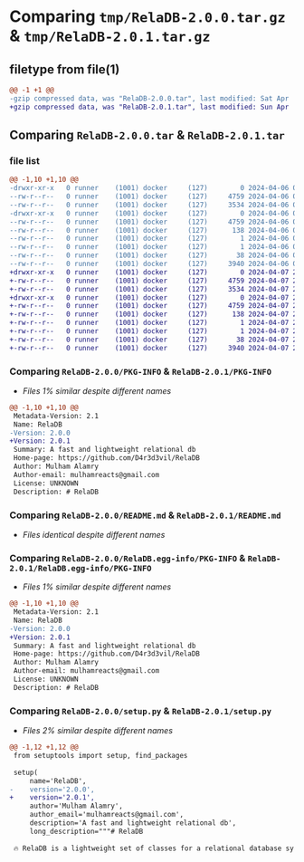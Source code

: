 # Comparing `tmp/RelaDB-2.0.0.tar.gz` & `tmp/RelaDB-2.0.1.tar.gz`

## filetype from file(1)

```diff
@@ -1 +1 @@
-gzip compressed data, was "RelaDB-2.0.0.tar", last modified: Sat Apr  6 03:35:26 2024, max compression
+gzip compressed data, was "RelaDB-2.0.1.tar", last modified: Sun Apr  7 20:41:06 2024, max compression
```

## Comparing `RelaDB-2.0.0.tar` & `RelaDB-2.0.1.tar`

### file list

```diff
@@ -1,10 +1,10 @@
-drwxr-xr-x   0 runner    (1001) docker     (127)        0 2024-04-06 03:35:26.320013 RelaDB-2.0.0/
--rw-r--r--   0 runner    (1001) docker     (127)     4759 2024-04-06 03:35:26.320013 RelaDB-2.0.0/PKG-INFO
--rw-r--r--   0 runner    (1001) docker     (127)     3534 2024-04-06 03:35:22.000000 RelaDB-2.0.0/README.md
-drwxr-xr-x   0 runner    (1001) docker     (127)        0 2024-04-06 03:35:26.320013 RelaDB-2.0.0/RelaDB.egg-info/
--rw-r--r--   0 runner    (1001) docker     (127)     4759 2024-04-06 03:35:26.000000 RelaDB-2.0.0/RelaDB.egg-info/PKG-INFO
--rw-r--r--   0 runner    (1001) docker     (127)      138 2024-04-06 03:35:26.000000 RelaDB-2.0.0/RelaDB.egg-info/SOURCES.txt
--rw-r--r--   0 runner    (1001) docker     (127)        1 2024-04-06 03:35:26.000000 RelaDB-2.0.0/RelaDB.egg-info/dependency_links.txt
--rw-r--r--   0 runner    (1001) docker     (127)        1 2024-04-06 03:35:26.000000 RelaDB-2.0.0/RelaDB.egg-info/top_level.txt
--rw-r--r--   0 runner    (1001) docker     (127)       38 2024-04-06 03:35:26.320013 RelaDB-2.0.0/setup.cfg
--rw-r--r--   0 runner    (1001) docker     (127)     3940 2024-04-06 03:35:22.000000 RelaDB-2.0.0/setup.py
+drwxr-xr-x   0 runner    (1001) docker     (127)        0 2024-04-07 20:41:06.990519 RelaDB-2.0.1/
+-rw-r--r--   0 runner    (1001) docker     (127)     4759 2024-04-07 20:41:06.990519 RelaDB-2.0.1/PKG-INFO
+-rw-r--r--   0 runner    (1001) docker     (127)     3534 2024-04-07 20:41:03.000000 RelaDB-2.0.1/README.md
+drwxr-xr-x   0 runner    (1001) docker     (127)        0 2024-04-07 20:41:06.990519 RelaDB-2.0.1/RelaDB.egg-info/
+-rw-r--r--   0 runner    (1001) docker     (127)     4759 2024-04-07 20:41:06.000000 RelaDB-2.0.1/RelaDB.egg-info/PKG-INFO
+-rw-r--r--   0 runner    (1001) docker     (127)      138 2024-04-07 20:41:06.000000 RelaDB-2.0.1/RelaDB.egg-info/SOURCES.txt
+-rw-r--r--   0 runner    (1001) docker     (127)        1 2024-04-07 20:41:06.000000 RelaDB-2.0.1/RelaDB.egg-info/dependency_links.txt
+-rw-r--r--   0 runner    (1001) docker     (127)        1 2024-04-07 20:41:06.000000 RelaDB-2.0.1/RelaDB.egg-info/top_level.txt
+-rw-r--r--   0 runner    (1001) docker     (127)       38 2024-04-07 20:41:06.990519 RelaDB-2.0.1/setup.cfg
+-rw-r--r--   0 runner    (1001) docker     (127)     3940 2024-04-07 20:41:03.000000 RelaDB-2.0.1/setup.py
```

### Comparing `RelaDB-2.0.0/PKG-INFO` & `RelaDB-2.0.1/PKG-INFO`

 * *Files 1% similar despite different names*

```diff
@@ -1,10 +1,10 @@
 Metadata-Version: 2.1
 Name: RelaDB
-Version: 2.0.0
+Version: 2.0.1
 Summary: A fast and lightweight relational db
 Home-page: https://github.com/D4r3d3vil/RelaDB
 Author: Mulham Alamry
 Author-email: mulhamreacts@gmail.com
 License: UNKNOWN
 Description: # RelaDB
```

### Comparing `RelaDB-2.0.0/README.md` & `RelaDB-2.0.1/README.md`

 * *Files identical despite different names*

### Comparing `RelaDB-2.0.0/RelaDB.egg-info/PKG-INFO` & `RelaDB-2.0.1/RelaDB.egg-info/PKG-INFO`

 * *Files 1% similar despite different names*

```diff
@@ -1,10 +1,10 @@
 Metadata-Version: 2.1
 Name: RelaDB
-Version: 2.0.0
+Version: 2.0.1
 Summary: A fast and lightweight relational db
 Home-page: https://github.com/D4r3d3vil/RelaDB
 Author: Mulham Alamry
 Author-email: mulhamreacts@gmail.com
 License: UNKNOWN
 Description: # RelaDB
```

### Comparing `RelaDB-2.0.0/setup.py` & `RelaDB-2.0.1/setup.py`

 * *Files 2% similar despite different names*

```diff
@@ -1,12 +1,12 @@
 from setuptools import setup, find_packages
 
 setup(
     name='RelaDB',
-    version='2.0.0',
+    version='2.0.1',
     author='Mulham Alamry',
     author_email='mulhamreacts@gmail.com',
     description='A fast and lightweight relational db',
     long_description="""# RelaDB
 
 🔥 RelaDB is a lightweight set of classes for a relational database system designed for simplicity and speed. It integrates with SQLite and provides an easy-to-use API for managing database schemas, tables, and records in Python.
```

